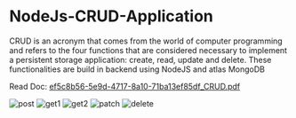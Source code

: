 # NodeJs-CRUD-Application
CRUD is an acronym that comes from the world of computer programming and refers to the four functions that are considered necessary to implement a persistent storage application: create, read, update and delete. These functionalities are build in backend using NodeJS and atlas MongoDB


Read Doc:
[ef5c8b56-5e9d-4717-8a10-71ba13ef85df_CRUD.pdf](https://github.com/kewalkhondekar25/NodeJs-CRUD-Application/files/11243790/ef5c8b56-5e9d-4717-8a10-71ba13ef85df_CRUD.pdf)

![post](https://user-images.githubusercontent.com/121751972/232341231-bc0a38d4-d261-4be0-a768-649d04be8c70.jpg)
![get1](https://user-images.githubusercontent.com/121751972/232341233-18ad5e4f-e0b7-4719-a5a3-5961bbbd2788.jpg)
![get2](https://user-images.githubusercontent.com/121751972/232341236-467baa20-5682-41a1-be48-0949dd0bfdcb.jpg)
![patch](https://user-images.githubusercontent.com/121751972/232341237-d69271d1-28ee-4e13-80fe-69488fea3f04.jpg)
![delete](https://user-images.githubusercontent.com/121751972/232341238-fbb12317-d405-4053-ad25-9fc8658ae878.jpg)
